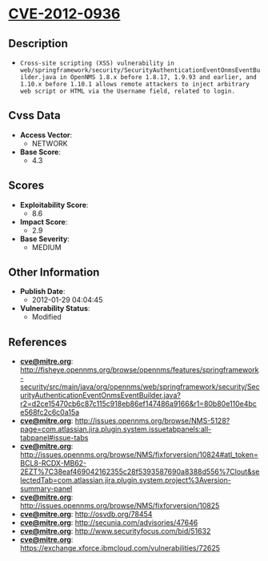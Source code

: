 
# [CVE-2012-0936](http://fisheye.opennms.org/browse/opennms/features/springframework-security/src/main/java/org/opennms/web/springframework/security/SecurityAuthenticationEventOnmsEventBuilder.java?r2=d2ce15470cb6c87c115c918eb86ef147486a9166&r1=80b80e110e4bce568fc2c6c0a15a)

## Description

- `Cross-site scripting (XSS) vulnerability in web/springframework/security/SecurityAuthenticationEventOnmsEventBuilder.java in OpenNMS 1.8.x before 1.8.17, 1.9.93 and earlier, and 1.10.x before 1.10.1 allows remote attackers to inject arbitrary web script or HTML via the Username field, related to login.`

## Cvss Data

- **Access Vector**:
  - NETWORK
- **Base Score**:
  - 4.3

## Scores

- **Exploitability Score**:
  - 8.6
- **Impact Score**:
  - 2.9
- **Base Severity**:
  - MEDIUM

## Other Information

- **Publish Date**:
  - 2012-01-29 04:04:45
- **Vulnerability Status**:
  - Modified

## References

- **cve@mitre.org**: http://fisheye.opennms.org/browse/opennms/features/springframework-security/src/main/java/org/opennms/web/springframework/security/SecurityAuthenticationEventOnmsEventBuilder.java?r2=d2ce15470cb6c87c115c918eb86ef147486a9166&r1=80b80e110e4bce568fc2c6c0a15a
- **cve@mitre.org**: http://issues.opennms.org/browse/NMS-5128?page=com.atlassian.jira.plugin.system.issuetabpanels:all-tabpanel#issue-tabs
- **cve@mitre.org**: http://issues.opennms.org/browse/NMS/fixforversion/10824#atl_token=BCL8-RCDX-MB62-2EZT%7C38eaf469042162355c28f5393587690a8388d556%7Clout&selectedTab=com.atlassian.jira.plugin.system.project%3Aversion-summary-panel
- **cve@mitre.org**: http://issues.opennms.org/browse/NMS/fixforversion/10825
- **cve@mitre.org**: http://osvdb.org/78454
- **cve@mitre.org**: http://secunia.com/advisories/47646
- **cve@mitre.org**: http://www.securityfocus.com/bid/51632
- **cve@mitre.org**: https://exchange.xforce.ibmcloud.com/vulnerabilities/72625
